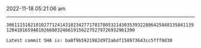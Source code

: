 2022-11-18 05:21:06 am

---

`3061115182101027712414318234277170178053214303539322886425840135841139128410165948102668032466191562275279726932961390`

`Latest commit SHA is: ba8f9b5921982d972abdf158973643cc5fff0d30 `
